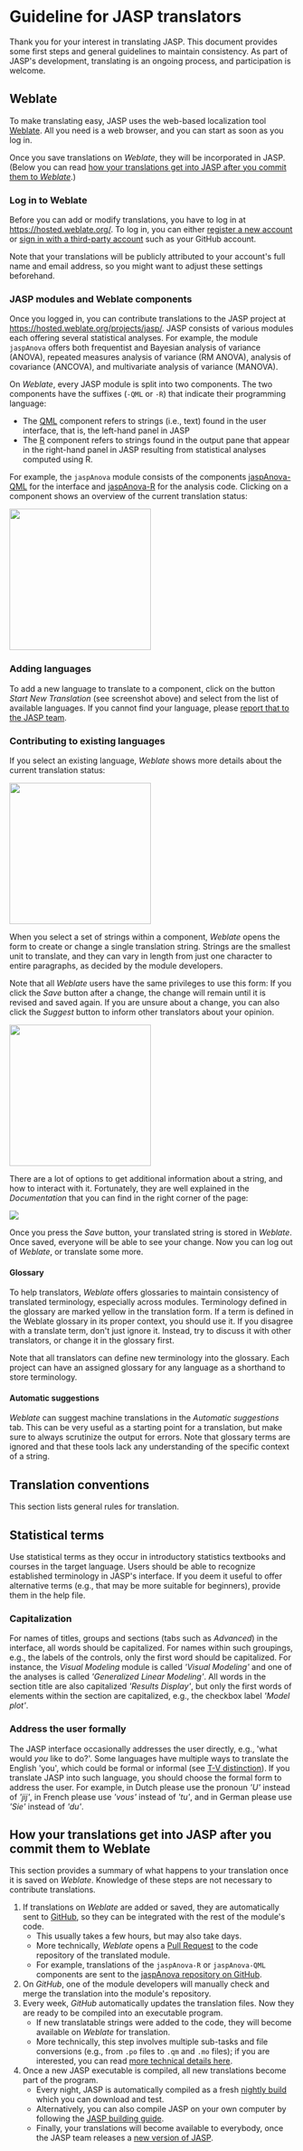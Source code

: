 # Guideline for JASP translators

Thank you for your interest in translating JASP.
This document provides some first steps and general guidelines to maintain consistency.
As part of JASP's development, translating is an ongoing process, and participation is welcome.

## Weblate
To make translating easy, JASP uses the web-based localization tool [Weblate](https://hosted.weblate.org/projects/jasp/).
All you need is a web browser, and you can start as soon as you log in.

Once you save translations on *Weblate*, they will be incorporated in JASP.
(Below you can read [how your translations get into JASP after you commit them to *Weblate*](#how-your-translations-get-into-jasp-after-you-commit-them-to-weblate).)

### Log in to Weblate
Before you can add or modify translations, you have to log in at <https://hosted.weblate.org/>.
To log in, you can either [register a new account](https://hosted.weblate.org/accounts/register/) or [sign in with a third-party account](https://hosted.weblate.org/accounts/login/) such as your GitHub account.

Note that your translations will be publicly attributed to your account's full name and email address, so you might want to adjust these settings beforehand.

### JASP modules and Weblate components
Once you logged in, you can contribute translations to the JASP project at <https://hosted.weblate.org/projects/jasp/>.
JASP consists of various modules each offering several statistical analyses.
For example, the module `jaspAnova` offers both frequentist and Bayesian analysis of variance (ANOVA), repeated measures analysis of variance (RM ANOVA), analysis of covariance (ANCOVA), and multivariate analysis of variance (MANOVA). 

On *Weblate*, every JASP module is split into two components.
The two components have the suffixes (`-QML` or `-R`) that indicate their programming language:
- The [QML](https://en.wikipedia.org/wiki/QML) component refers to strings (i.e., text) found in the user interface, that is, the left-hand panel in JASP
- The [R](https://en.wikipedia.org/wiki/R_(programming_language)) component refers to strings found in the output pane that appear in the right-hand panel in JASP resulting from statistical analyses computed using R. 

For example, the `jaspAnova` module consists of the components [jaspAnova-QML](https://hosted.weblate.org/projects/jasp/jaspanova-qml/) for the interface and [jaspAnova-R](https://hosted.weblate.org/projects/jasp/jaspanova-r/) for the analysis code.
Clicking on a component shows an overview of the current translation status:

<img src="https://static.jasp-stats.org/images/Weblate-component.png" height="250px" />

### Adding languages
To add a new language to translate to a component, click on the button *Start New Translation* (see screenshot above) and select from the list of available languages.
If you cannot find your language, please [report that to the JASP team](https://jasp-stats.org/feature-requests-bug-reports/).

### Contributing to existing languages
If you select an existing language, *Weblate* shows more details about the current translation status:

<img src="https://static.jasp-stats.org/images/Weblate-Chosen-Dutch.png" height="250px" />

When you select a set of strings within a component, *Weblate* opens the form to create or change a single translation string.
Strings are the smallest unit to translate, and they can vary in length from just one character to entire paragraphs, as decided by the module developers.

Note that all *Weblate* users have the same privileges to use this form: If you click the *Save* button after a change, the change will remain until it is revised and saved again.
If you are unsure about a change, you can also click the *Suggest* button to inform other translators about your opinion.

<img src="https://static.jasp-stats.org/images/Weblate-Dutch.png" height="250px" />

There are a lot of options to get additional information about a string, and how to interact with it.
Fortunately, they are well explained in the *Documentation* that you can find in the right corner of the page:

<img src="https://static.jasp-stats.org/images/Weblate-Documentation.png" />

Once you press the *Save* button, your translated string is stored in *Weblate*.
Once saved, everyone will be able to see your change.
Now you can log out of *Weblate*, or translate some more.

#### Glossary
To help translators, *Weblate* offers glossaries to maintain consistency of translated terminology, especially across modules.
Terminology defined in the glossary are marked yellow in the translation form. 
If a term is defined in the Weblate glossary in its proper context, you should use it.
If you disagree with a translate term, don't just ignore it. 
Instead, try to discuss it with other translators, or change it in the glossary first.

Note that all translators can define new terminology into the glossary.
Each project can have an assigned glossary for any language as a shorthand to store terminology.

#### Automatic suggestions
*Weblate* can suggest machine translations in the *Automatic suggestions* tab.
This can be very useful as a starting point for a translation, but make sure to always scrutinize the output for errors.
Note that glossary terms are ignored and that these tools lack any understanding of the specific context of a string.

## Translation conventions
This section lists general rules for translation.

## Statistical terms
Use statistical terms as they occur in introductory statistics textbooks and courses in the target language.
Users should be able to recognize established terminology in JASP's interface.
If you deem it useful to offer alternative terms (e.g., that may be more suitable for beginners), provide them in the help file.

### Capitalization
For names of titles, groups and sections (tabs such as *Advanced*) in the interface, all words should be capitalized.
For names within such groupings, e.g., the labels of the controls, only the first word should be capitalized.
For instance, the *Visual Modeling* module is called *'Visual Modeling'* and one of the analyses is called *'Generalized Linear Modeling'*.
All words in the section title are also capitalized *'Results Display'*, but only the first words of elements within the section are capitalized, e.g., the checkbox label *'Model plot'*. 

### Address the user formally
The JASP interface occasionally addresses the user directly, e.g., 'what would *you* like to do?'.
Some languages have multiple ways to translate the English 'you', which could be formal or informal (see [T-V distinction](https://en.wikipedia.org/wiki/T%E2%80%93V_distinction)).
If you translate JASP into such language, you should choose the formal form to address the user.
For example, in Dutch please use the pronoun *'U'* instead of *'jij'*, in French please use *'vous'* instead of *'tu'*, and in German please use *'Sie'* instead of *'du'*.

## How your translations get into JASP after you commit them to Weblate
This section provides a summary of what happens to your translation once it is saved on *Weblate*.
Knowledge of these steps are not necessary to contribute translations.

1. If translations on *Weblate* are added or saved, they are automatically sent to [GitHub](https://github.com/), so they can be integrated with the rest of the module's code.
    - This usually takes a few hours, but may also take days.
    - More technically, *Weblate* opens a [Pull Request](https://en.wikipedia.org/wiki/Distributed_version_control#Pull_requests) to the code repository of the translated module.
    - For example, translations of the `jaspAnova-R` or `jaspAnova-QML` components are sent to the [jaspAnova repository on GitHub](https://github.com/jasp-stats/jaspAnova).
2. On *GitHub*, one of the module developers will manually check and merge the translation into the module's repository.
3. Every week, *GitHub* automatically updates the translation files.
   Now they are ready to be compiled into an executable program.
    - If new translatable strings were added to the code, they will become available on *Weblate* for translation.
    - More technically, this step involves multiple sub-tasks and file conversions (e.g., from `.po` files to `.qm` and `.mo` files); if you are interested, you can read [more technical details here](translate.md).
4. Once a new JASP executable is compiled, all new translations become part of the program.
    - Every night, JASP is automatically compiled as a fresh [nightly build](https://static.jasp-stats.org/Nightlies/) which you can download and test.
    - Alternatively, you can also compile JASP on your own computer by following the [JASP building guide](jasp-building-guide.md).
    - Finally, your translations will become available to everybody, once the JASP team releases a [new version of JASP](https://jasp-stats.org/release-notes/).


